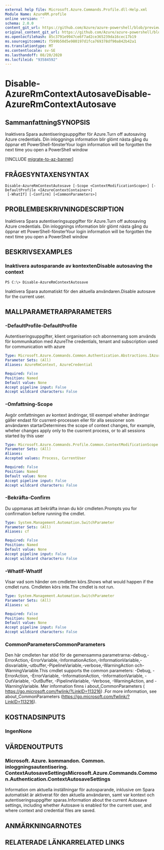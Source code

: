 ```yaml
---
external help file: Microsoft.Azure.Commands.Profile.dll-Help.xml
Module Name: AzureRM.profile
online version: ''
schema: 2.0.0
content_git_url: https://github.com/Azure/azure-powershell/blob/preview/src/ResourceManager/Profile/Commands.Profile/help/Disable-AzureRmContextAutosave.md
original_content_git_url: https://github.com/Azure/azure-powershell/blob/preview/src/ResourceManager/Profile/Commands.Profile/help/Disable-AzureRmContextAutosave.md
ms.openlocfilehash: 85c3791e9947ce6f7ad2ce365239da16cec17b19
ms.sourcegitcommit: f599b50d5e980197d1fca769378df90a842b42a1
ms.translationtype: MT
ms.contentlocale: sv-SE
ms.lasthandoff: 08/20/2020
ms.locfileid: "93584592"
---
```

# <span data-ttu-id="05297-101">Disable-AzureRmContextAutosave</span><span class="sxs-lookup"><span data-stu-id="05297-101">Disable-AzureRmContextAutosave</span></span>

## <span data-ttu-id="05297-102">Sammanfattning</span><span class="sxs-lookup"><span data-stu-id="05297-102">SYNOPSIS</span></span>
<span data-ttu-id="05297-103">Inaktivera Spara autentiseringsuppgifter för Azure.</span><span class="sxs-lookup"><span data-stu-id="05297-103">Turn off autosaving Azure credentials.</span></span>  <span data-ttu-id="05297-104">Din inloggnings information blir glömt nästa gång du öppnar ett PowerShell-fönster</span><span class="sxs-lookup"><span data-stu-id="05297-104">Your login information will be forgotten the next time you open a PowerShell window</span></span>

[!INCLUDE [migrate-to-az-banner](../../includes/migrate-to-az-banner.md)]

## <span data-ttu-id="05297-105">FRÅGESYNTAXEN</span><span class="sxs-lookup"><span data-stu-id="05297-105">SYNTAX</span></span>

```
Disable-AzureRmContextAutosave [-Scope <ContextModificationScope>] [-DefaultProfile <IAzureContextContainer>]
 [-WhatIf] [-Confirm] [<CommonParameters>]
```

## <span data-ttu-id="05297-106">PROBLEMBESKRIVNING</span><span class="sxs-lookup"><span data-stu-id="05297-106">DESCRIPTION</span></span>
<span data-ttu-id="05297-107">Inaktivera Spara autentiseringsuppgifter för Azure.</span><span class="sxs-lookup"><span data-stu-id="05297-107">Turn off autosaving Azure credentials.</span></span>  <span data-ttu-id="05297-108">Din inloggnings information blir glömt nästa gång du öppnar ett PowerShell-fönster</span><span class="sxs-lookup"><span data-stu-id="05297-108">Your login information will be forgotten the next time you open a PowerShell window</span></span>

## <span data-ttu-id="05297-109">BESKRIVS</span><span class="sxs-lookup"><span data-stu-id="05297-109">EXAMPLES</span></span>

### <span data-ttu-id="05297-110">Inaktivera autosparande av kontexten</span><span class="sxs-lookup"><span data-stu-id="05297-110">Disable autosaving the context</span></span>
```
PS C:\> Disable-AzureRmContextAutosave
```

<span data-ttu-id="05297-111">Inaktivera Spara automatiskt för den aktuella användaren.</span><span class="sxs-lookup"><span data-stu-id="05297-111">Disable autosave for the current user.</span></span>

## <span data-ttu-id="05297-112">MALLPARAMETRAR</span><span class="sxs-lookup"><span data-stu-id="05297-112">PARAMETERS</span></span>

### <span data-ttu-id="05297-113">-DefaultProfile</span><span class="sxs-lookup"><span data-stu-id="05297-113">-DefaultProfile</span></span>
<span data-ttu-id="05297-114">Autentiseringsuppgifter, klient organisation och abonnemang som används för kommunikation med Azure</span><span class="sxs-lookup"><span data-stu-id="05297-114">The credentials, tenant and subscription used for communication with azure</span></span>

```yaml
Type: Microsoft.Azure.Commands.Common.Authentication.Abstractions.IAzureContextContainer
Parameter Sets: (All)
Aliases: AzureRmContext, AzureCredential

Required: False
Position: Named
Default value: None
Accept pipeline input: False
Accept wildcard characters: False
```

### <span data-ttu-id="05297-115">-Omfattning</span><span class="sxs-lookup"><span data-stu-id="05297-115">-Scope</span></span>
<span data-ttu-id="05297-116">Avgör omfattningen av kontext ändringar, till exempel wheher ändringar gäller endast för cusrrent-processen eller för alla sessioner som användaren startar</span><span class="sxs-lookup"><span data-stu-id="05297-116">Determines the scope of context changes, for example, wheher changes apply only to the cusrrent process, or to all sessions started by this user</span></span>

```yaml
Type: Microsoft.Azure.Commands.Profile.Common.ContextModificationScope
Parameter Sets: (All)
Aliases: 
Accepted values: Process, CurrentUser

Required: False
Position: Named
Default value: None
Accept pipeline input: False
Accept wildcard characters: False
```

### <span data-ttu-id="05297-117">-Bekräfta</span><span class="sxs-lookup"><span data-stu-id="05297-117">-Confirm</span></span>
<span data-ttu-id="05297-118">Du uppmanas att bekräfta innan du kör cmdleten.</span><span class="sxs-lookup"><span data-stu-id="05297-118">Prompts you for confirmation before running the cmdlet.</span></span>

```yaml
Type: System.Management.Automation.SwitchParameter
Parameter Sets: (All)
Aliases: cf

Required: False
Position: Named
Default value: None
Accept pipeline input: False
Accept wildcard characters: False
```

### <span data-ttu-id="05297-119">-WhatIf</span><span class="sxs-lookup"><span data-stu-id="05297-119">-WhatIf</span></span>
<span data-ttu-id="05297-120">Visar vad som händer om cmdleten körs.</span><span class="sxs-lookup"><span data-stu-id="05297-120">Shows what would happen if the cmdlet runs.</span></span>
<span data-ttu-id="05297-121">Cmdleten körs inte.</span><span class="sxs-lookup"><span data-stu-id="05297-121">The cmdlet is not run.</span></span>

```yaml
Type: System.Management.Automation.SwitchParameter
Parameter Sets: (All)
Aliases: wi

Required: False
Position: Named
Default value: None
Accept pipeline input: False
Accept wildcard characters: False
```

### <span data-ttu-id="05297-122">CommonParameters</span><span class="sxs-lookup"><span data-stu-id="05297-122">CommonParameters</span></span>
<span data-ttu-id="05297-123">Den här cmdleten har stöd för de gemensamma parametrarna:-debug,-ErrorAction,-ErrorVariable,-InformationAction,-InformationVariable,-disvariable,-utbuffer,-PipelineVariable,-verbose,-WarningAction och-WarningVariable.</span><span class="sxs-lookup"><span data-stu-id="05297-123">This cmdlet supports the common parameters: -Debug, -ErrorAction, -ErrorVariable, -InformationAction, -InformationVariable, -OutVariable, -OutBuffer, -PipelineVariable, -Verbose, -WarningAction, and -WarningVariable.</span></span> <span data-ttu-id="05297-124">Mer information finns i about_CommonParameters ( https://go.microsoft.com/fwlink/?LinkID=113216) .</span><span class="sxs-lookup"><span data-stu-id="05297-124">For more information, see about_CommonParameters (https://go.microsoft.com/fwlink/?LinkID=113216).</span></span>

## <span data-ttu-id="05297-125">KOSTNADS</span><span class="sxs-lookup"><span data-stu-id="05297-125">INPUTS</span></span>

### <span data-ttu-id="05297-126">Ingen</span><span class="sxs-lookup"><span data-stu-id="05297-126">None</span></span>

## <span data-ttu-id="05297-127">VÄRDEN</span><span class="sxs-lookup"><span data-stu-id="05297-127">OUTPUTS</span></span>

### <span data-ttu-id="05297-128">Microsoft. Azure. kommandon. Common. inloggningsautentisering. ContextAutosaveSettings</span><span class="sxs-lookup"><span data-stu-id="05297-128">Microsoft.Azure.Commands.Common.Authentication.ContextAutosaveSettings</span></span>
<span data-ttu-id="05297-129">Information om aktuella inställningar för autosparande, inklusive om Spara automatiskt är aktiverat för den aktuella användaren, samt var kontext och autentiseringsuppgifter sparas.</span><span class="sxs-lookup"><span data-stu-id="05297-129">Information about the current Autosave settings, including whether Autosave is enabled for the current user, and where context and credential files are saved.</span></span>

## <span data-ttu-id="05297-130">ANMÄRKNINGAR</span><span class="sxs-lookup"><span data-stu-id="05297-130">NOTES</span></span>

## <span data-ttu-id="05297-131">RELATERADE LÄNKAR</span><span class="sxs-lookup"><span data-stu-id="05297-131">RELATED LINKS</span></span>

